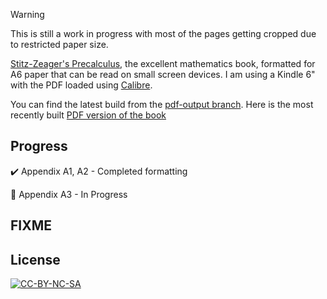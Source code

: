 > [!WARNING]
> This is still a work in progress with most of the pages getting
cropped due to restricted paper size.

[Stitz-Zeager's Precalculus](https://stitz-zeager.com/), the excellent
mathematics book, formatted for A6 paper that can be read on small screen
devices. I am using a Kindle 6" with the PDF loaded using
[Calibre](https://calibre-ebook.com/donate).

You can find the latest build from the [pdf-output
branch](https://github.com/arunkd13/precalculus/tree/pdf-output). Here is the
most recently built [PDF version of the
book](https://raw.githubusercontent.com/arunkd13/precalculus/pdf-output/Precalculus4.pdf)

## Progress

✔️ Appendix A1, A2 - Completed formatting

🚧 Appendix A3 - In Progress

## FIXME

## License

[![CC-BY-NC-SA](http://i.creativecommons.org/l/by-nc-sa/3.0/88x31.png)](http://creativecommons.org/licenses/by-nc-sa/3.0/deed.en_US)